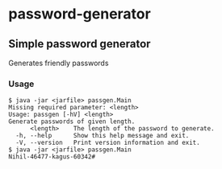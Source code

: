 # password-generator

## Simple password generator

Generates friendly passwords

### Usage

````
$ java -jar <jarfile> passgen.Main
Missing required parameter: <length>
Usage: passgen [-hV] <length>
Generate passwords of given length.
      <length>    The length of the password to generate.
  -h, --help      Show this help message and exit.
  -V, --version   Print version information and exit.
$ java -jar <jarfile> passgen.Main
Nihil-46477-kagus-60342#
````